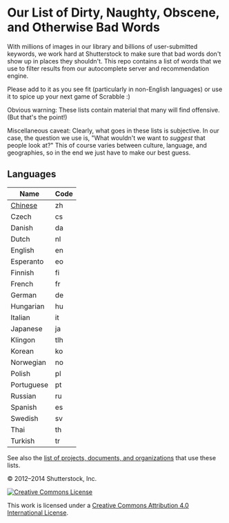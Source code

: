 # Our List of Dirty, Naughty, Obscene, and Otherwise Bad Words #

With millions of images in our library and billions of user-submitted keywords, we work hard at Shutterstock to make sure that bad words don't show up in places they shouldn't.  This repo contains a list of words that we use to filter results from our autocomplete server and recommendation engine.

Please add to it as you see fit (particularly in non-English languages) or use it to spice up your next game of Scrabble :)

Obvious warning: These lists contain material that many will find offensive.  (But that's the point!)

Miscellaneous caveat: Clearly, what goes in these lists is subjective.  In our case, the question we use is, "What wouldn't we want to *suggest* that people look at?"  This of course varies between culture, language, and geographies, so in the end we just have to make our best guess.

## Languages

| Name             | Code |
| ---------------- | ---- |
| [Chinese](words.json#L10)    | zh   |
| Czech      | cs   |
| Danish     | da   |
| Dutch      | nl   |
| English    | en   |
| Esperanto  | eo   |
| Finnish    | fi   |
| French     | fr   |
| German     | de   |
| Hungarian  | hu   |
| Italian    | it   |
| Japanese   | ja   |
| Klingon   | tlh  |
| Korean     | ko   |
| Norwegian  | no   |
| Polish     | pl   |
| Portuguese | pt   |
| Russian    | ru   |
| Spanish    | es   |
| Swedish    | sv   |
| Thai       | th   |
| Turkish    | tr   |

See also the [list of projects, documents, and organizations](USERS.md) that use these lists.

© 2012–2014 Shutterstock, Inc.

[![Creative Commons License](http://i.creativecommons.org/l/by/4.0/80x15.png)](http://creativecommons.org/licenses/by/4.0/)

This work is licensed under a [Creative Commons Attribution 4.0 International License](http://creativecommons.org/licenses/by/4.0/).
